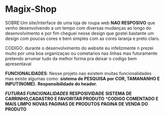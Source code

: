 # Magix-Shop

SOBRE:Um site/interface de uma loja de roupa web **NAO RESPOSIVO** que venho desenvolvendo a um tempo com diversas mudanças ao longo do desenvolvimento e por fim cheguei nesse design que gostei bastante
um design com poucas cores e bem simples com as cores laranja e preto claro.

CODIGO: durante o desenvolvimento do website eu infelizmente n prezei muito por uma boa organizaçao ou cometarios nas linhas mas futuramente pretendo arrumar tudo da melhor forma
pra deixar o codigo bem apresentaval 

**FUNCIONALIDADES**: Nesse projeto nao existem muitas funcionalidades mas existe algumas como:
  **sistema de PESQUISA por COR, TAMANANHO E INPUT(NOME).**
  **Responsibilidade do header.**

  ***FUTURAS FUNCIONALIDADES***
    **RESPOSIVIDADE**
    **SISTEMA DE CARRINHO,CADASTRO E FAVORITAR PRODUTO**
    ***CODIGO COMENTADO E MAIS LIMPO**
    **NOVAS PAGINAS DE PRODUTOS**
    **PAGINA DE VENDA DO PRODUTO**


  



